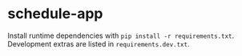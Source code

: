 # schedule-app

Install runtime dependencies with `pip install -r requirements.txt`. Development extras are listed in `requirements.dev.txt`.
